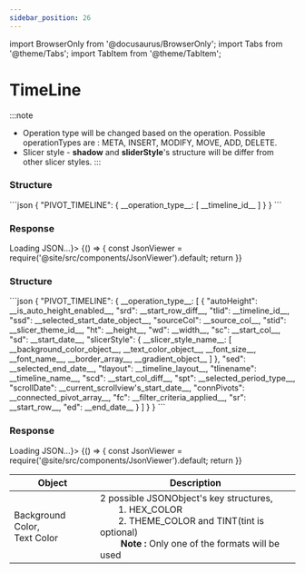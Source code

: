 ```yaml
---
sidebar_position: 26
---
```


import BrowserOnly from '@docusaurus/BrowserOnly';
import Tabs from '@theme/Tabs';
import TabItem from '@theme/TabItem';

# TimeLine

:::note
- Operation type will be changed based on the operation. Possible operationTypes are : META, INSERT, MODIFY, MOVE, ADD, DELETE.
- Slicer style - <b>shadow</b> and <b>sliderStyle</b>'s structure will be differ from other slicer styles.
:::
<Tabs>

<TabItem value="delete" label="Delete" default>
  <h3>Structure</h3>
    ```json
    {
        "PIVOT_TIMELINE": {
            __operation_type__: [
                __timeline_id__
            ]
        }
    }
    ```
  <h3>Response</h3>
  <BrowserOnly fallback={<div>Loading JSON...</div>}>
    {() => {
        const JsonViewer = require('@site/src/components/JsonViewer').default;
        return <JsonViewer data={{
            "PIVOT_TIMELINE": {
            "DELETE": [
                "Timeline1"
            ]
        }
        }} />
            }}
    </BrowserOnly>
  </TabItem>

<TabItem value="meta" label="Others">
<h3>Structure</h3>
```json
{
    "PIVOT_TIMELINE": {
        __operation_type__: [
            {
                "autoHeight": __is_auto_height_enabled__,
                "srd": __start_row_diff__,
                "tlid": __timeline_id__,
                "ssd": __selected_start_date_object__,
                "sourceCol": __source_col__,
                "stid": __slicer_theme_id__,
                "ht": __height__,
                "wd": __width__,
                "sc": __start_col__,
                "sd": __start_date__,
                "slicerStyle": {
                    __slicer_style_name__: [
                        __background_color_object__,
                        __text_color_object__,
                        __font_size__,
                        __font_name__,
                        __border_array__,
                        __gradient_object__
                    ]
                },
                "sed": __selected_end_date__,
                "tlayout": __timeline_layout__,
                "tlinename": __timeline_name__,
                "scd": __start_col_diff__,
                "spt": __selected_period_type__,
                "scrollDate": __current_scrollview's_start_date__,
                "connPivots": __connected_pivot_array__,
                "fc": __filter_criteria_applied__,
                "sr": __start_row__,
                "ed": __end_date__
            }
        ]
    }
}
```
<h3>Response</h3>
<BrowserOnly fallback={<div>Loading JSON...</div>}>
{() => {
    const JsonViewer = require('@site/src/components/JsonViewer').default;
    return <JsonViewer data={{
        "PIVOT_TIMELINE": {
            "MODIFY": [
                {
                    "autoHeight": true,
                    "srd": 17.8130081300813,
                    "tlid": "Timeline1",
                    "ssd": {
                        "month": 12,
                        "year": 2023,
                        "day": 4
                    },
                    "sourceCol": "C",
                    "stid": "1tc8",
                    "ht": 142,
                    "wd": 350,
                    "sc": 7,
                    "sd": {
                        "month": 1,
                        "year": 2023,
                        "day": 1
                    },
                    "slicerStyle": {
                        "item_off_style": [
                            {
                                "THEME_COLOR": "TEXT1",
                                "TINT": "0.9"
                            },
                            {},
                            "",
                            "",
                            [
                                {},
                                {},
                                {},
                                {}
                            ],
                            {}
                        ],
                        "shadow": {
                            "color": {
                                "THEME_COLOR": "ACCENT1",
                                "TINT": "0.8200000000000001"
                            },
                            "x": 7,
                            "y": 7,
                            "blur": 0,
                            "opacity": 0,
                            "inner": true,
                            "spread": 6
                        },
                        "whole_table_style": [
                            {
                                "THEME_COLOR": "TEXT1",
                                "TINT": "0.98"
                            },
                            {},
                            "",
                            "",
                            [
                                {
                                    "COLOR": {
                                        "THEME_COLOR": "TEXT1",
                                        "TINT": "0.9"
                                    },
                                    "STYLE": "1.0000px solid"
                                },
                                {
                                    "COLOR": {
                                        "THEME_COLOR": "TEXT1",
                                        "TINT": "0.9"
                                    },
                                    "STYLE": "1.0000px solid"
                                },
                                {
                                    "COLOR": {
                                        "THEME_COLOR": "TEXT1",
                                        "TINT": "0.9"
                                    },
                                    "STYLE": "1.0000px solid"
                                },
                                {
                                    "COLOR": {
                                        "THEME_COLOR": "TEXT1",
                                        "TINT": "0.9"
                                    },
                                    "STYLE": "1.0000px solid"
                                }
                            ],
                            {
                                "bgStart": {
                                    "THEME_COLOR": "ACCENT1",
                                    "TINT": "0.9500000000000001"
                                },
                                "bgStop": {
                                    "THEME_COLOR": "ACCENT1",
                                    "TINT": "0.89"
                                }
                            }
                        ],
                        "item_on_style": [
                            {
                                "THEME_COLOR": "ACCENT1"
                            },
                            {},
                            "",
                            "",
                            [
                                {},
                                {},
                                {},
                                {}
                            ],
                            {}
                        ],
                        "period_label2_style": [
                            {},
                            {
                                "THEME_COLOR": "TEXT1",
                                "TINT": "0.38"
                            },
                            "",
                            "",
                            [
                                {},
                                {},
                                {},
                                {}
                            ],
                            {}
                        ],
                        "sliderStyle": "WAY_POINT",
                        "header_style": [
                            {},
                            {
                                "THEME_COLOR": "TEXT1"
                            },
                            "",
                            "",
                            [
                                {},
                                {},
                                {},
                                {}
                            ],
                            {}
                        ],
                        "time_level_style": [
                            {
                                "THEME_COLOR": "TEXT1",
                                "TINT": "0.38"
                            },
                            {},
                            "",
                            "",
                            [
                                {},
                                {},
                                {},
                                {}
                            ],
                            {}
                        ],
                        "period_label1_style": [
                            {},
                            {
                                "THEME_COLOR": "TEXT1",
                                "TINT": "0.38"
                            },
                            "",
                            "",
                            [
                                {},
                                {},
                                {},
                                {}
                            ],
                            {}
                        ],
                        "slider_label_style": [
                            {},
                            {
                                "HEX_COLOR": "z-automatic"
                            },
                            "",
                            "",
                            [
                                {},
                                {},
                                {},
                                {}
                            ],
                            {}
                        ],
                        "item_off_space_style": [
                            {
                                "THEME_COLOR": "TEXT1",
                                "TINT": "0.85"
                            },
                            {},
                            "",
                            "",
                            [
                                {},
                                {},
                                {},
                                {}
                            ],
                            {}
                        ],
                        "item_on_space_style": [
                            {
                                "THEME_COLOR": "TEXT1",
                                "TINT": "0.85"
                            },
                            {},
                            "",
                            "",
                            [
                                {},
                                {},
                                {},
                                {}
                            ],
                            {}
                        ]
                    },
                    "sed": {
                        "month": 12,
                        "year": 2023,
                        "day": 5
                    },
                    "tlayout": 0,
                    "tlinename": "C",
                    "scd": 59.67479674796766,
                    "spt": "DAYS",
                    "scrollDate": {
                        "month": 11,
                        "year": 2023,
                        "day": 25
                    },
                    "connPivots": [
                        "PivotTable1"
                    ],
                    "fc": "btwn",
                    "sr": 6,
                    "ed": {
                        "month": 12,
                        "year": 2023,
                        "day": 31
                    }
                }
            ]
    }
    }} />
    }}
</BrowserOnly>
<br/>

|Object | Description |
|------|-------------|
|Background Color, <br/> Text Color| 2 possible JSONObject's key structures, <br/> &emsp;&emsp;1. HEX_COLOR <br/> &emsp;&emsp;2. THEME_COLOR and TINT(tint is optional) <br/>&emsp;&emsp; <b>Note :</b> Only one of the formats will be used|
  </TabItem>
</Tabs>